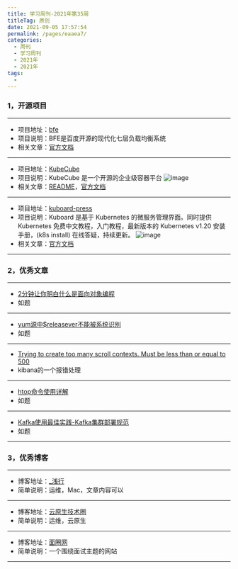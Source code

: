 ```yaml
---
title: 学习周刊-2021年第35周
titleTag: 原创
date: 2021-09-05 17:57:54
permalink: /pages/eaaea7/
categories:
  - 周刊
  - 学习周刊
  - 2021年
  - 2021年
tags:
  - 
---
```


### **1，开源项目**

------

- 项目地址：[bfe](https://github.com/bfenetworks/bfe)
- 项目说明：BFE是百度开源的现代化七层负载均衡系统
- 相关文章：[官方文档](https://www.bfe-networks.net/zh_cn/)

---

- 项目地址：[KubeCube](https://github.com/kubecube-io/KubeCube)
- 项目说明：KubeCube 是一个开源的企业级容器平台
 ![image](http://t.eryajf.net/imgs/2021/09/ec58b1ca2fb35484.jpg)
- 相关文章：[README](https://github.com/kubecube-io/KubeCube/blob/main/docs/README-zh_CN.md)，[官方文档](https://www.kubecube.io/)

---

- 项目地址：[kuboard-press](https://github.com/eip-work/kuboard-press)
- 项目说明：Kuboard 是基于 Kubernetes 的微服务管理界面。同时提供 Kubernetes 免费中文教程，入门教程，最新版本的 Kubernetes v1.20 安装手册，(k8s install) 在线答疑，持续更新。
 ![image](http://t.eryajf.net/imgs/2021/09/8f36963335c1c547.jpg)
- 相关文章：[官方文档](https://kuboard.cn/)

------

### **2，优秀文章**

------

-  [2分钟让你明白什么是面向对象编程](https://zhuanlan.zhihu.com/p/75265007)
- 如题

----

-  [yum源中$releasever不能被系统识别](https://www.jianshu.com/p/925960eaeb21)
- 如题

---

- [Trying to create too many scroll contexts. Must be less than or equal to 500](https://www.jianshu.com/p/5910c97728f0)
- kibana的一个报错处理

---

-    [htop命令使用详解](https://www.cnblogs.com/zangfans/p/8595000.html)
-  如题

---

- [Kafka使用最佳实践-Kafka集群部署规范](https://bbs.huaweicloud.com/blogs/detail/269820)
- 如题

------

### **3，优秀博客**

------

- 博客地址：[_浅行](https://liwanggui.com/)
- 简单说明：运维，Mac，文章内容可以


----

- 博客地址：[云原生技术圈](https://blog.bwcxtech.com/)
- 简单说明：运维，云原生

---

- 博客地址：[面圈网](http://www.mianshigee.com/)
- 简单说明：一个围绕面试主题的网站

------